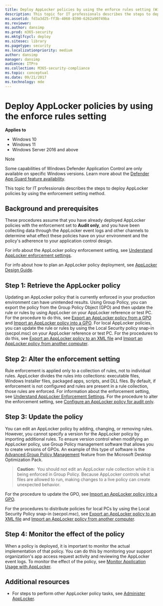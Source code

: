 ```yaml
---
title: Deploy AppLocker policies by using the enforce rules setting (Windows)
description: This topic for IT professionals describes the steps to deploy AppLocker policies by using the enforcement setting method.
ms.assetid: fd3a3d25-ff3b-4060-8390-6262a90749ba
ms.reviewer: 
ms.author: dansimp
ms.prod: m365-security
ms.mktglfcycl: deploy
ms.sitesec: library
ms.pagetype: security
ms.localizationpriority: medium
author: dansimp
manager: dansimp
audience: ITPro
ms.collection: M365-security-compliance
ms.topic: conceptual
ms.date: 09/21/2017
ms.technology: mde
---
```


# Deploy AppLocker policies by using the enforce rules setting

**Applies to**

- Windows 10
- Windows 11
- Windows Server 2016 and above

>[!NOTE]
>Some capabilities of Windows Defender Application Control are only available on specific Windows versions. Learn more about the [Defender App Guard feature availability](/windows/security/threat-protection/windows-defender-application-control/feature-availability).

This topic for IT professionals describes the steps to deploy AppLocker policies by using the enforcement setting method.

## Background and prerequisites

These procedures assume that you have already deployed AppLocker policies with the enforcement set to **Audit only**, and you have been collecting data through the AppLocker event logs and other channels to determine what effect these policies have on your environment and the policy's adherence to your application control design.

For info about the AppLocker policy enforcement setting, see [Understand AppLocker enforcement settings](understand-applocker-enforcement-settings.md).

For info about how to plan an AppLocker policy deployment, see [AppLocker Design Guide](applocker-policies-design-guide.md).

## Step 1: Retrieve the AppLocker policy

Updating an AppLocker policy that is currently enforced in your production environment can have unintended results. Using Group Policy, you can export the policy from the Group Policy Object (GPO) and then update the rule or rules by using AppLocker on your AppLocker reference or test PC. For the procedure to do this, see [Export an AppLocker policy from a GPO](export-an-applocker-policy-from-a-gpo.md) and [Import an AppLocker policy into a GPO](import-an-applocker-policy-into-a-gpo.md). For local AppLocker policies, you can update the rule or rules by using the Local Security policy snap-in (secpol.msc) on your AppLocker reference or test PC. For the procedures to do this, see [Export an AppLocker policy to an XML file](export-an-applocker-policy-to-an-xml-file.md) and [Import an AppLocker policy from another computer](import-an-applocker-policy-from-another-computer.md).

## Step 2: Alter the enforcement setting

Rule enforcement is applied only to a collection of rules, not to individual rules. AppLocker divides the rules into collections: executable files, Windows Installer files, packaged apps, scripts, and DLL files. By default, if enforcement is not configured and rules are present in a rule collection, those rules are enforced. For information about the enforcement setting, see [Understand AppLocker Enforcement Settings](understand-applocker-enforcement-settings.md). For the procedure to alter the enforcement setting, see [Configure an AppLocker policy for audit only](configure-an-applocker-policy-for-audit-only.md).

## Step 3: Update the policy

You can edit an AppLocker policy by adding, changing, or removing rules. However, you cannot specify a version for the AppLocker policy by importing additional rules. To ensure version control when modifying an AppLocker policy, use Group Policy management software that allows you to create versions of GPOs. An example of this type of software is the [Advanced Group Policy Management](https://go.microsoft.com/fwlink/p/?LinkId=145013) feature from the 
Microsoft Desktop Optimization Pack.

>**Caution:**  You should not edit an AppLocker rule collection while it is being enforced in Group Policy. Because AppLocker controls what files are allowed to run, making changes to a live policy can create unexpected behavior.
 
For the procedure to update the GPO, see [Import an AppLocker policy into a GPO](import-an-applocker-policy-into-a-gpo.md).

For the procedures to distribute policies for local PCs by using the Local Security Policy snap-in (secpol.msc), see [Export an AppLocker policy to an XML file](export-an-applocker-policy-to-an-xml-file.md) and [Import an AppLocker policy from another computer](import-an-applocker-policy-from-another-computer.md).

## Step 4: Monitor the effect of the policy

When a policy is deployed, it is important to monitor the actual implementation of that policy. You can do this by monitoring your support organization's app access request activity and reviewing the AppLocker event logs. To monitor the effect of the policy, see [Monitor Application Usage with AppLocker](monitor-application-usage-with-applocker.md).

## Additional resources

-   For steps to perform other AppLocker policy tasks, see [Administer AppLocker](administer-applocker.md).
 
 
